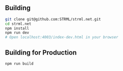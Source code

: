Building
--------

```bash
git clone git@github.com:STRML/strml.net.git
cd strml.net
npm install
npm run dev
# Open localhost:4003/index-dev.html in your browser
```

Building for Production
--------

```bash
npm run build
```
